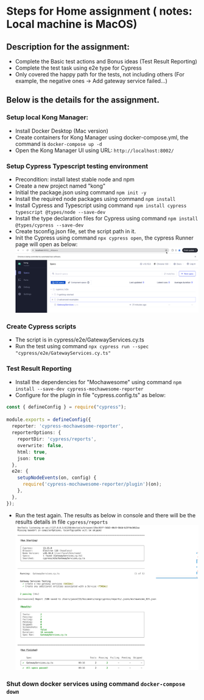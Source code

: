 # Steps for Home assignment ( notes: Local machine is MacOS)

## Description for the assignment:
 - Complete the Basic test actions and Bonus ideas (Test Result Reporting)
 - Complete the test task using e2e type for Cypress
 - Only covered the happy path for the tests, not including others (For example, the negative ones -> Add gateway service failed...)
 
 ## Below is the details for the assignment.


### Setup local Kong Manager:
- Install Docker Desktop (Mac version)
- Create containers for Kong Manager using docker-compose.yml, the command is `docker-compose up -d`
- Open the Kong Manager UI using URL: `http://localhost:8002/`


### Setup Cypress Typescript testing environment
- Precondition: install latest stable node and npm
- Create a new project named "kong"
- Initial the package.json using command `npm init -y`
- Install the required node packages using command `npm install`
- Install Cypress and Typescript using command `npm install cypress typescript @types/node --save-dev`
- Install the type declaration files for Cypress using command `npm install @types/cypress --save-dev`
- Create tsconfig.json file, set the script path in it.
- Init the Cypress using command `npx cypress open`, the cypress Runner page will open as below:
![alt text](image.png)

### Create Cypress scripts 
- The script is in cypress/e2e/GatewayServices.cy.ts
- Run the test using command `npx cypress run --spec "cypress/e2e/GatewayServices.cy.ts"`


### Test Result Reporting
- Install the dependencies for "Mochawesome" using command `npm install --save-dev cypress-mochawesome-reporter`
- Configure for the plugin in file "cypress.config.ts" as below:
```Typescript
const { defineConfig } = require("cypress");

module.exports = defineConfig({
  reporter: 'cypress-mochawesome-reporter',
  reporterOptions: {
    reportDir: 'cypress/reports',
    overwrite: false,
    html: true,
    json: true
  },
  e2e: {
    setupNodeEvents(on, config) {
      require('cypress-mochawesome-reporter/plugin')(on);
    },
  },
});
```

- Run the test again. The results as below in console and there will be the results details in file `cypress/reports`
![alt text](image-1.png)


### Shut down docker services using command  `docker-compose down`
